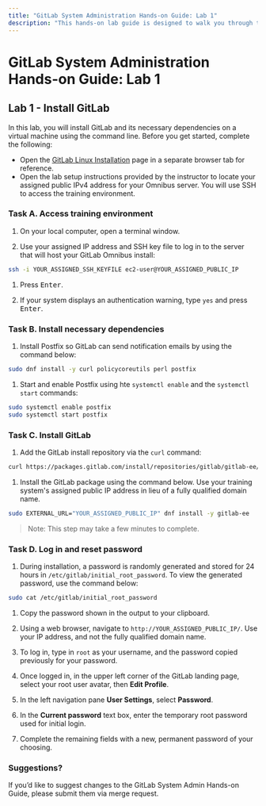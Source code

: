 ```yaml
---
title: "GitLab System Administration Hands-on Guide: Lab 1"
description: "This hands-on lab guide is designed to walk you through the lab exercises used in the GitLab System Administration course."
---
```


# GitLab System Administration Hands-on Guide: Lab 1

## Lab 1 - Install GitLab 

In this lab, you will install GitLab and its necessary dependencies on a virtual machine using the command line.
Before you get started, complete the following:

- Open the [GitLab Linux Installation](https://about.gitlab.com/install/#almalinux-8) page in a separate browser tab for reference.
- Open the lab setup instructions provided by the instructor to locate your assigned public IPv4 address for your Omnibus server. You will use SSH to access the training environment.

### Task A. Access training environment

1. On your local computer, open a terminal window.

1. Use your assigned IP address and SSH key file to log in to the server that will host your GitLab Omnibus install:

```bash
ssh -i YOUR_ASSIGNED_SSH_KEYFILE ec2-user@YOUR_ASSIGNED_PUBLIC_IP
```

1. Press <kbd>Enter</kbd>.

1. If your system displays an authentication warning, type `yes` and press <kbd>Enter</kbd>.

### Task B. Install necessary dependencies

1. Install Postfix so GitLab can send notification emails by using the command below:

```bash
sudo dnf install -y curl policycoreutils perl postfix
```

1. Start and enable Postfix using hte ```systemctl enable``` and the ```systemctl start``` commands:

```bash
sudo systemctl enable postfix
sudo systemctl start postfix
```

### Task C. Install GitLab

1. Add the GitLab install repository via the ```curl``` command:

```bash
curl https://packages.gitlab.com/install/repositories/gitlab/gitlab-ee/script.rpm.sh | sudo bash
```

1. Install the GitLab package using the command below. Use your training system's assigned public IP address in lieu of a fully qualified domain name.

```bash
sudo EXTERNAL_URL="YOUR_ASSIGNED_PUBLIC_IP" dnf install -y gitlab-ee
```

> Note: This step may take a few minutes to complete.

### Task D. Log in and reset password

1. During installation, a password is randomly generated and stored for 24 hours in `/etc/gitlab/initial_root_password`. To view the generated password, use the command below:

```bash
sudo cat /etc/gitlab/initial_root_password
```

1. Copy the password shown in the output to your clipboard.

1. Using a web browser, navigate to `http://YOUR_ASSIGNED_PUBLIC_IP/`. Use your IP address, and not the fully qualified domain name.

1. To log in, type in `root` as your username, and the password copied previously for your password.

1. Once logged in, in the upper left corner of the GitLab landing page, select your root user avatar, then **Edit Profile**.

1. In the left navigation pane **User Settings**, select **Password**.

1. In the **Current password** text box, enter the temporary root password used for initial login.

1. Complete the remaining fields with a new, permanent password of your choosing.

### Suggestions?

If you’d like to suggest changes to the GitLab System Admin Hands-on Guide, please submit them via merge request.


